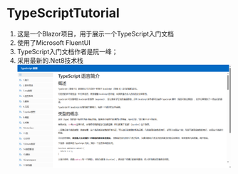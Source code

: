 # TypeScriptTutorial
1. 这是一个Blazor项目，用于展示一个TypeScript入门文档
2. 使用了Microsoft FluentUI
3. TypeScript入门文档作者是阮一峰；
4. 采用最新的.Net8技术栈
![image](MainPic.png "main")
